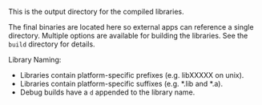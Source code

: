 This is the output directory for the compiled libraries.

The final binaries are located here so external apps can reference a single
directory. Multiple options are available for building the libraries. See the
`build` directory for details.

Library Naming:
* Libraries contain platform-specific prefixes (e.g. libXXXXX on unix).
* Libraries contain platform-specific suffixes (e.g. *.lib and *.a).
* Debug builds have a `d` appended to the library name.
